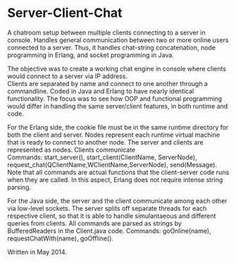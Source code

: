 # Server-Client-Chat
A chatroom setup between multiple clients connecting to a server in console.
Handles general communication between two or more online users connected to a server.  Thus, it handles chat-string concatenation, node programming in Erlang, and socket programming in Java.

The objective was to create a working chat engine in console where clients would connect to a server via IP address.  
Clients are separated by name and connect to one another through a commandline.
Coded in Java and Erlang to have nearly identical functionality.  The focus was to see how OOP and functional programming would differ in handling the same server/client features, in both runtime and code.

For the Erlang side, the cookie file must be in the same runtime directory for both the client and server. 
Nodes represent each runtime virtual machine that is ready to connect to another node.  The server and clients are represented as nodes.  Clients communicate   
Commands: start_server(), start_client(ClientName, ServerNode), request_chat(QClientName,WClientName,ServerNode), send(Message).  Note that all commands are actual functions that the client-server code runs when they are called.  In this aspect, Erlang does not require intense string parsing.


For the Java side, the server and the client communicate among each other via low-level sockets.  The server splits off separate threads for each respective client, so that it is able to handle simulantaeous and different queries from clients.
All commands are parsed as strings by BufferedReaders in the Client.java code.
Commands: goOnline(name), requestChatWith(name), goOffline(). 

Written in May 2014.
